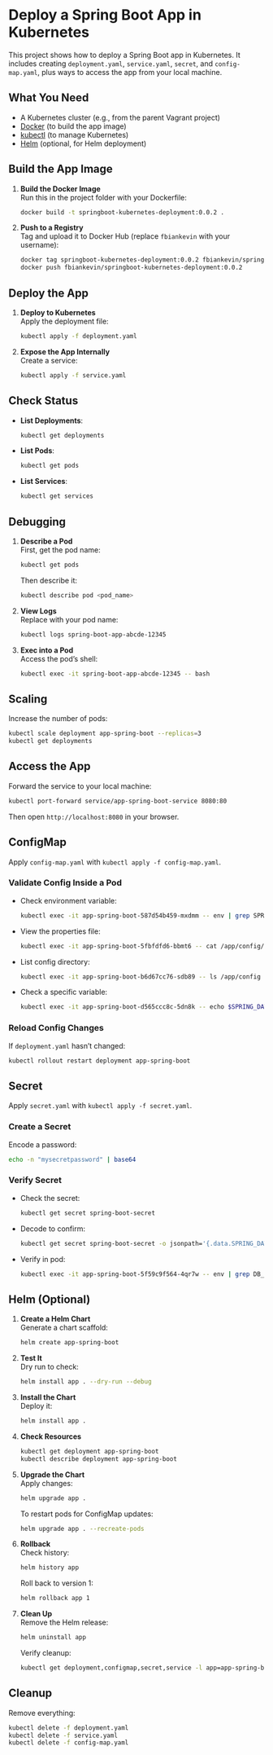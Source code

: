 # Deploy a Spring Boot App in Kubernetes

This project shows how to deploy a Spring Boot app in Kubernetes. It includes creating `deployment.yaml`, `service.yaml`, `secret`, and `config-map.yaml`, plus ways to access the app from your local machine.

## What You Need

- A Kubernetes cluster (e.g., from the parent Vagrant project)
- [Docker](https://www.docker.com/get-started) (to build the app image)
- [kubectl](https://kubernetes.io/docs/tasks/tools/) (to manage Kubernetes)
- [Helm](https://helm.sh/docs/intro/install/) (optional, for Helm deployment)

## Build the App Image

1. **Build the Docker Image**  
   Run this in the project folder with your Dockerfile:

   ```bash
   docker build -t springboot-kubernetes-deployment:0.0.2 .
   ```

2. **Push to a Registry**  
   Tag and upload it to Docker Hub (replace `fbiankevin` with your username):

   ```bash
   docker tag springboot-kubernetes-deployment:0.0.2 fbiankevin/springboot-kubernetes-deployment:0.0.2
   docker push fbiankevin/springboot-kubernetes-deployment:0.0.2
   ```

## Deploy the App

1. **Deploy to Kubernetes**  
   Apply the deployment file:

   ```bash
   kubectl apply -f deployment.yaml
   ```

2. **Expose the App Internally**  
   Create a service:

   ```bash
   kubectl apply -f service.yaml
   ```

## Check Status

- **List Deployments**:
  ```bash
  kubectl get deployments
  ```

- **List Pods**:
  ```bash
  kubectl get pods
  ```

- **List Services**:
  ```bash
  kubectl get services
  ```

## Debugging

1. **Describe a Pod**  
   First, get the pod name:
   ```bash
   kubectl get pods
   ```
   Then describe it:
   ```bash
   kubectl describe pod <pod_name>
   ```

2. **View Logs**  
   Replace with your pod name:
   ```bash
   kubectl logs spring-boot-app-abcde-12345
   ```

3. **Exec into a Pod**  
   Access the pod’s shell:
   ```bash
   kubectl exec -it spring-boot-app-abcde-12345 -- bash
   ```

## Scaling

Increase the number of pods:
```bash
kubectl scale deployment app-spring-boot --replicas=3
kubectl get deployments
```

## Access the App

Forward the service to your local machine:
```bash
kubectl port-forward service/app-spring-boot-service 8080:80
```
Then open `http://localhost:8080` in your browser.

## ConfigMap

Apply `config-map.yaml` with `kubectl apply -f config-map.yaml`.

### Validate Config Inside a Pod
- Check environment variable:
  ```bash
  kubectl exec -it app-spring-boot-587d54b459-mxdmm -- env | grep SPRING_CONFIG_LOCATION
  ```

- View the properties file:
  ```bash
  kubectl exec -it app-spring-boot-5fbfdfd6-bbmt6 -- cat /app/config/application.properties
  ```

- List config directory:
  ```bash
  kubectl exec -it app-spring-boot-b6d67cc76-sdb89 -- ls /app/config
  ```

- Check a specific variable:
  ```bash
  kubectl exec -it app-spring-boot-d565ccc8c-5dn8k -- echo $SPRING_DATASOURCE_PASSWORD
  ```

### Reload Config Changes
If `deployment.yaml` hasn’t changed:
```bash
kubectl rollout restart deployment app-spring-boot
```

## Secret

Apply `secret.yaml` with `kubectl apply -f secret.yaml`.

### Create a Secret
Encode a password:
```bash
echo -n "mysecretpassword" | base64
```

### Verify Secret
- Check the secret:
  ```bash
  kubectl get secret spring-boot-secret
  ```

- Decode to confirm:
  ```bash
  kubectl get secret spring-boot-secret -o jsonpath='{.data.SPRING_DATASOURCE_PASSWORD}' | base64 --decode
  ```

- Verify in pod:
  ```bash
  kubectl exec -it app-spring-boot-5f59c9f564-4qr7w -- env | grep DB_PASSWORD
  ```

## Helm (Optional)

1. **Create a Helm Chart**  
   Generate a chart scaffold:
   ```bash
   helm create app-spring-boot
   ```

2. **Test It**  
   Dry run to check:
   ```bash
   helm install app . --dry-run --debug
   ```

3. **Install the Chart**  
   Deploy it:
   ```bash
   helm install app .
   ```

4. **Check Resources**
   ```bash
   kubectl get deployment app-spring-boot
   kubectl describe deployment app-spring-boot
   ```

5. **Upgrade the Chart**  
   Apply changes:
   ```bash
   helm upgrade app .
   ```

   To restart pods for ConfigMap updates:
   ```bash
   helm upgrade app . --recreate-pods
   ```

6. **Rollback**  
   Check history:
   ```bash
   helm history app
   ```

   Roll back to version 1:
   ```bash
   helm rollback app 1
   ```

7. **Clean Up**  
   Remove the Helm release:
   ```bash
   helm uninstall app
   ```

   Verify cleanup:
   ```bash
   kubectl get deployment,configmap,secret,service -l app=app-spring-boot
   ```

## Cleanup

Remove everything:
```bash
kubectl delete -f deployment.yaml
kubectl delete -f service.yaml
kubectl delete -f config-map.yaml
```
